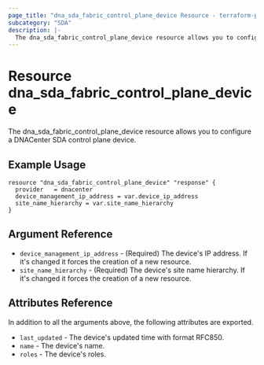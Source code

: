 ```yaml
---
page_title: "dna_sda_fabric_control_plane_device Resource - terraform-provider-dnacenter"
subcategory: "SDA"
description: |-
  The dna_sda_fabric_control_plane_device resource allows you to configure a DNACenter SDA control plane device.
---
```


# Resource dna_sda_fabric_control_plane_device

The dna_sda_fabric_control_plane_device resource allows you to configure a DNACenter SDA control plane device.

## Example Usage

```hcl
resource "dna_sda_fabric_control_plane_device" "response" {
  provider   = dnacenter
  device_management_ip_address = var.device_ip_address
  site_name_hierarchy = var.site_name_hierarchy
}
```

## Argument Reference

- `device_management_ip_address` - (Required) The device's IP address. If it's changed it forces the creation of a new resource.
- `site_name_hierarchy` - (Required) The device's site name hierarchy. If it's changed it forces the creation of a new resource.

## Attributes Reference

In addition to all the arguments above, the following attributes are exported.

- `last_updated` - The device's updated time with format RFC850.
- `name` - The device's name.
- `roles` - The device's roles.
